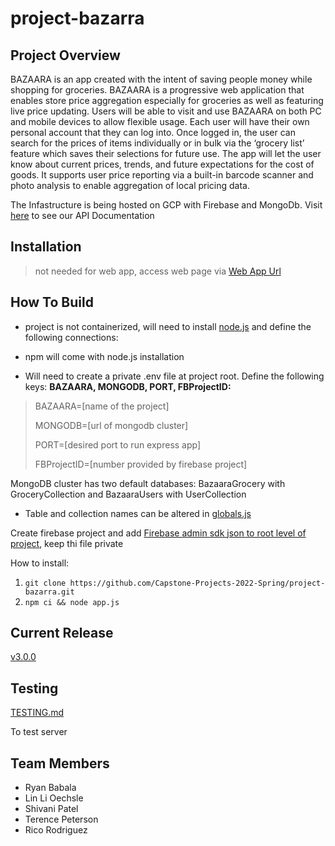 # project-bazarra
## Project Overview
BAZAARA is an app created with the intent of saving people money while shopping for groceries. BAZAARA is a progressive web application that enables store price aggregation especially for groceries as well as featuring live price updating. Users will be able to visit and use BAZAARA on both PC and mobile devices to allow flexible usage. Each user will have their own personal account that they can log into. Once logged in, the user can search for the prices of items individually or in bulk via the ‘grocery list’ feature which saves their selections for future use. The app will let the user know about current prices, trends, and future expectations for the cost of goods. It supports user price reporting via a built-in barcode scanner and photo analysis to enable aggregation of local pricing data. 

The Infastructure is being hosted on GCP with Firebase and MongoDb. Visit [here](https://www.postman.com/bazaara/workspace/team-workspace/api/aed9dcf6-5c2f-4e28-8a5a-45cb01bc2ed6/version/82e5d025-163d-4527-91b5-0ed5474ac483) to see our API Documentation

## Installation
> not needed for web app, access web page via [Web App Url](#web-app-url)

## How To Build
- project is not containerized, will need to install [node.js](https://nodejs.org/en/download/) and define the following connections: 

- npm will come with node.js installation
- Will need to create a private .env file at project root. Define the following keys: **BAZAARA, MONGODB, PORT, FBProjectID:**

>BAZAARA=[name of the project]
> 
>MONGODB=[url of mongodb cluster]
> 
>PORT=[desired port to run express app]
> 
>FBProjectID=[number provided by firebase project]

MongoDB cluster has two default databases: BazaaraGrocery with GroceryCollection and BazaaraUsers with UserCollection
  - Table and collection names can be altered in [globals.js](https://github.com/Capstone-Projects-2022-Spring/project-bazarra/blob/main/globals.js)

Create firebase project and add [Firebase admin sdk json to root level of project](https://firebase.google.com/docs/admin/setup), keep thi file private
  
  
How to install:
  
1. ``` git clone https://github.com/Capstone-Projects-2022-Spring/project-bazarra.git ```
2. ``` npm ci && node app.js ```

## Current Release 
[v3.0.0](https://github.com/Capstone-Projects-2022-Spring/project_bazaaraUI/releases/tag/v3.0.0)

## Testing
[TESTING.md](https://github.com/Capstone-Projects-2022-Spring/project_bazaaraUI/blob/main/TESTING.md)

To test server 

## Team Members
- Ryan Babala
- Lin Li Oechsle
- Shivani Patel
- Terence Peterson
- Rico Rodriguez
